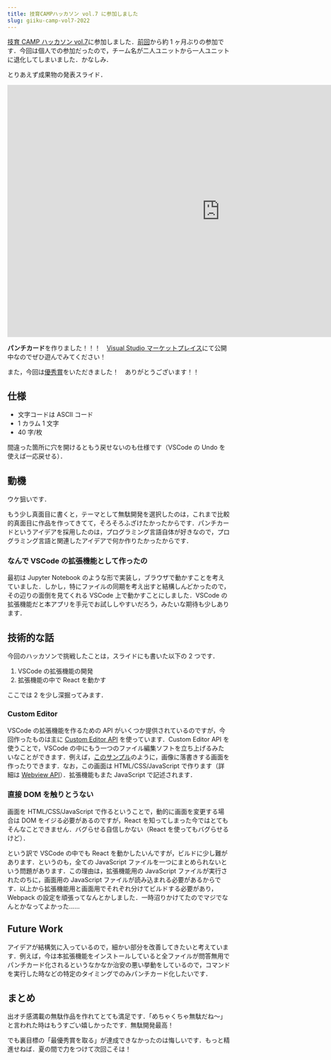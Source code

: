 ```yaml
---
title: 技育CAMPハッカソン vol.7 に参加しました
slug: giiku-camp-vol7-2022
---
```


[技育 CAMP ハッカソン vol.7](https://talent.supporterz.jp/events/3207890b-4b45-46f6-881b-e761a919cbe1/)に参加しました．[前回](/blog/giiku-camp-vol5-2022/)から約 1 ヶ月ぶりの参加です．今回は個人での参加だったので，チーム名が二人ユニットから一人ユニットに退化してしまいました．かなしみ．

とりあえず成果物の発表スライド．

<iframe src="https://docs.google.com/presentation/d/e/2PACX-1vRUZaL9QFT-tDAP4fqaN_OGuckstUbYwyJhPw0mwrVSHZgaKR8iauKAD6S385s15vyYAUWRybojNPgo/embed?start=false&loop=false&delayms=3000" frameborder="0" width="960" height="569" allowfullscreen="true" mozallowfullscreen="true" webkitallowfullscreen="true"></iframe>

**パンチカード**を作りました！！！　[Visual Studio マーケットプレイス](https://marketplace.visualstudio.com/items?itemName=ajfAfg.punched-card)にて公開中なのでぜひ遊んでみてください！

また，今回は[優秀賞](https://twitter.com/geek_pjt/status/1556208824687947776?s=21&t=hvh0cHoG8oOvWvENKLaToQ)をいただきました！　ありがとうございます！！

<!-- truncate -->

## 仕様

- 文字コードは ASCII コード
- 1 カラム 1 文字
- 40 字/枚

間違った箇所に穴を開けるともう戻せないのも仕様です（VSCode の Undo を使えば一応戻せる）．

## 動機

ウケ狙いです．

もう少し真面目に書くと，テーマとして無駄開発を選択したのは，これまで比較的真面目に作品を作ってきてて，そろそろふざけたかったからです．パンチカードというアイデアを採用したのは，プログラミング言語自体が好きなので，プログラミング言語と関連したアイデアで何か作りたかったからです．

### なんで VSCode の拡張機能として作ったの

最初は Jupyter Notebook のような形で実装し，ブラウザで動かすことを考えていました．しかし，特にファイルの同期を考え出すと結構しんどかったので，その辺りの面倒を見てくれる VSCode 上で動かすことにしました．VSCode の拡張機能だと本アプリを手元でお試ししやすいだろう，みたいな期待も少しあります．

## 技術的な話

今回のハッカソンで挑戦したことは，スライドにも書いた以下の 2 つです．

1. VSCode の拡張機能の開発
2. 拡張機能の中で React を動かす

ここでは 2 を少し深掘ってみます．

### Custom Editor

VSCode の拡張機能を作るための API がいくつか提供されているのですが，今回作ったものは主に [Custom Editor API](https://code.visualstudio.com/api/extension-guides/custom-editors) を使っています．Custom Editor API を使うことで，VSCode の中にもう一つのファイル編集ソフトを立ち上げるみたいなことができます．例えば，[このサンプル](https://github.com/microsoft/vscode-extension-samples/tree/main/custom-editor-sample)のように，画像に落書きする画面を作ったりできます．なお，この画面は HTML/CSS/JavaScript で作ります（詳細は [Webview API](https://code.visualstudio.com/api/extension-guides/webview#scripts-and-message-passing)）．拡張機能もまた JavaScript で記述されます．

### 直接 DOM を触りとうない

画面を HTML/CSS/JavaScript で作るということで，動的に画面を変更する場合は DOM をイジる必要があるのですが，React を知ってしまった今ではとてもそんなことできません．バグらせる自信しかない（React を使ってもバグらせるけど）．

という訳で VSCode の中でも React を動かしたいんですが，ビルドに少し難があります．というのも，全ての JavaScript ファイルを一つにまとめられないという問題があります．この理由は，拡張機能用の JavaScript ファイルが実行されたのちに，画面用の JavaScript ファイルが読み込まれる必要があるからです．以上から拡張機能用と画面用でそれぞれ分けてビルドする必要があり，Webpack の設定を頑張ってなんとかしました．一時沼りかけてたのでマジでなんとかなってよかった……

## Future Work

アイデアが結構気に入っているので，細かい部分を改善してきたいと考えています．例えば，今は本拡張機能をインストールしていると全ファイルが問答無用でパンチカード化されるというなかなか治安の悪い挙動をしているので，コマンドを実行した時などの特定のタイミングでのみパンチカード化したいです．

## まとめ

出オチ感満載の無駄作品を作れてとても満足です．「めちゃくちゃ無駄だね〜」と言われた時はもうすごい嬉しかったです．無駄開発最高！

でも裏目標の「最優秀賞を取る」が達成できなかったのは悔しいです．もっと精進せねば．夏の間で力をつけて次回こそは！
